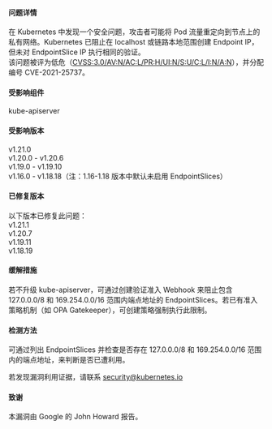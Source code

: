 #### 问题详情  
在 Kubernetes 中发现一个安全问题，攻击者可能将 Pod 流量重定向到节点上的私有网络。Kubernetes 已阻止在 localhost 或链路本地范围创建 Endpoint IP，但未对 EndpointSlice IP 执行相同的验证。  
该问题被评为低危（[CVSS:3.0/AV:N/AC:L/PR:H/UI:N/S:U/C:L/I:N/A:N](https://www.first.org/cvss/calculator/3.0#CVSS:3.0/AV:N/AC:L/PR:H/UI:N/S:U/C:L/I:N/A:N)），并分配编号 CVE-2021-25737。  

#### 受影响组件  
kube-apiserver  

#### 受影响版本  
v1.21.0  
v1.20.0 - v1.20.6  
v1.19.0 - v1.19.10  
v1.16.0 - v1.18.18（注：1.16-1.18 版本中默认未启用 EndpointSlices）  

#### 已修复版本  
以下版本已修复此问题：  
v1.21.1  
v1.20.7  
v1.19.11  
v1.18.19  

#### 缓解措施  
若不升级 kube-apiserver，可通过创建验证准入 Webhook 来阻止包含 127.0.0.0/8 和 169.254.0.0/16 范围内端点地址的 EndpointSlices。若已有准入策略机制（如 OPA Gatekeeper），可创建策略强制执行此限制。  

#### 检测方法  
可通过列出 EndpointSlices 并检查是否存在 127.0.0.0/8 和 169.254.0.0/16 范围内的端点地址，来判断是否已遭利用。  

若发现漏洞利用证据，请联系 security@kubernetes.io  

#### 致谢  
本漏洞由 Google 的 John Howard 报告。